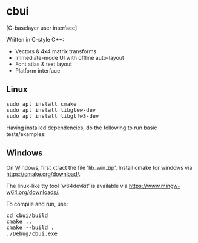# cbui

[C-baselayer user interface]

Written in C-style C++:

- Vectors & 4x4 matrix transforms
- Immediate-mode UI with offline auto-layout
- Font atlas & text layout
- Platform interface

## Linux

<pre>
sudo apt install cmake
sudo apt install libglew-dev
sudo apt install libglfw3-dev
</pre>

Having installed dependencies, do the following to run basic tests/examples:

## Windows

On Windows, first xtract the file 'lib_win.zip'. Install cmake for windows via https://cmake.org/download/.

The linux-like tty tool 'w64devkit' is available via https://www.mingw-w64.org/downloads/.

To compile and run, use:

<pre>
cd cbui/build
cmake ..
cmake --build .
./Debug/cbui.exe
</pre>
